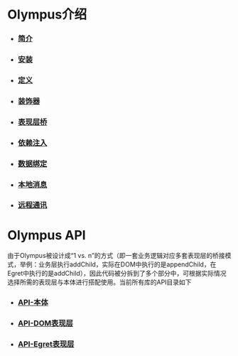 # Olympus介绍

- ### [简介](./docs/intro/summary.md)

- ### [安装](./docs/intro/install.md)

- ### [定义](./docs/intro/definition.md)

- ### [装饰器](./docs/intro/decorator.md)

- ### [表现层桥](./docs/intro/bridge.md)

- ### [依赖注入](./docs/intro/injection.md)

- ### [数据绑定](./docs/intro/bindings.md)

- ### [本地消息](./docs/intro/message.md)

- ### [远程通讯](./docs/intro/remote.md)

# Olympus API

由于Olympus被设计成“1 vs. n”的方式（即一套业务逻辑对应多套表现层的桥接模式，举例：业务层执行addChild，实际在DOM中执行的是appendChild，在Egret中执行的是addChild），因此代码被分拆到了多个部分中，可根据实际情况选择所需的表现层与本体进行搭配使用。当前所有库的API目录如下

- ### [API-本体](http://htmlpreview.github.io/?./trunk/docs/index.html)

- ### [API-DOM表现层](https://raykid.github.io/Olympus/branches/dom/docs/index.html)

- ### [API-Egret表现层](https://raykid.github.io/Olympus/branches/egret/docs/index.html)